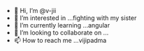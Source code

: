 - 👋 Hi, I’m @v-jii
- 👀 I’m interested in ...fighting with my sister
- 🌱 I’m currently learning ...angular
- 💞️ I’m looking to collaborate on ...
- 📫 How to reach me ...vijipadma

<!---
v-jii/v-jii is a ✨ special ✨ repository because its `README.md` (this file) appears on your GitHub profile.
You can click the Preview link to take a look at your changes.
--->
